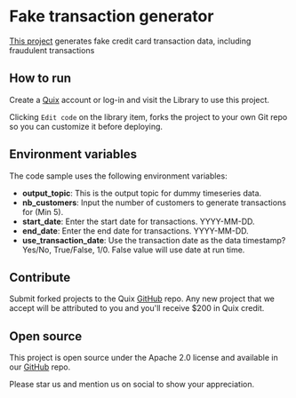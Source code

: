 # Fake transaction generator

[This project](https://github.com/quixio/quix-library/tree/main/python/sources/Fraud-Data-Source) generates fake credit card transaction data, including fraudulent transactions

## How to run

Create a [Quix](https://portal.platform.quix.ai/self-sign-up?xlink=github) account or log-in and visit the Library to use this project.

Clicking `Edit code` on the library item, forks the project to your own Git repo so you can customize it before deploying.

## Environment variables

The code sample uses the following environment variables:

- **output_topic**: This is the output topic for dummy timeseries data.
- **nb_customers**: Input the number of customers to generate transactions for (Min 5).
- **start_date**: Enter the start date for transactions. YYYY-MM-DD.
- **end_date**: Enter the end date for transactions. YYYY-MM-DD.
- **use_transaction_date**: Use the transaction date as the data timestamp? Yes/No, True/False, 1/0. False value will use date at run time.

## Contribute

Submit forked projects to the Quix [GitHub](https://github.com/quixio/quix-library) repo. Any new project that we accept will be attributed to you and you'll receive $200 in Quix credit.

## Open source

This project is open source under the Apache 2.0 license and available in our [GitHub](https://github.com/quixio/quix-library) repo.

Please star us and mention us on social to show your appreciation.

